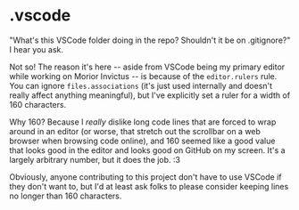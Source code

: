 # .vscode

"What's this VSCode folder doing in the repo? Shouldn't it be on .gitignore?" I hear you ask.

Not so! The reason it's here -- aside from VSCode being my primary editor while working on Morior Invictus -- is because of the `editor.rulers` rule.
You can ignore `files.associations` (it's just used internally and doesn't really affect anything meaningful), but I've explicitly set a ruler for a width of
160 characters.

Why 160? Because I *really* dislike long code lines that are forced to wrap around in an editor (or worse, that stretch out the scrollbar on a web browser
when browsing code online), and 160 seemed like a good value that looks good in the editor and looks good on GitHub on my screen. It's a largely arbitrary
number, but it does the job. :3

Obviously, anyone contributing to this project don't have to use VSCode if they don't want to, but I'd at least ask folks to please consider keeping lines no
longer than 160 characters.
